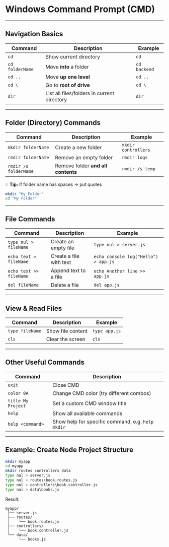 # **Windows Command Prompt (CMD)** 


---

## Navigation Basics

| Command         | Description                                 | Example      |
| --------------- | ------------------------------------------- | ------------ |
| `cd`            | Show current directory                      | `cd`         |
| `cd folderName` | Move **into** a folder                      | `cd backend` |
| `cd ..`         | Move **up one level**                       | `cd ..`      |
| `cd \`          | Go to **root of drive**                     | `cd \`       |
| `dir`           | List all files/folders in current directory | `dir`        |

---

## Folder (Directory) Commands

| Command               | Description                        | Example             |
| --------------------- | ---------------------------------- | ------------------- |
| `mkdir folderName`    | Create a new folder                | `mkdir controllers` |
| `rmdir folderName`    | Remove an empty folder             | `rmdir logs`        |
| `rmdir /s folderName` | Remove folder **and all contents** | `rmdir /s temp`     |

💡 **Tip:** If folder name has spaces → put quotes

```bash
mkdir "My Folder"
cd "My Folder"
```

---

## File Commands

| Command                 | Description             | Example                              |
| ----------------------- | ----------------------- | ------------------------------------ |
| `type nul > fileName`   | Create an empty file    | `type nul > server.js`               |
| `echo text > fileName`  | Create a file with text | `echo console.log("Hello") > app.js` |
| `echo text >> fileName` | Append text to a file   | `echo Another line >> app.js`        |
| `del fileName`          | Delete a file           | `del app.js`                         |

---

## View & Read Files

| Command         | Description       | Example       |
| --------------- | ----------------- | ------------- |
| `type fileName` | Show file content | `type app.js` |
| `cls`           | Clear the screen  | `cls`         |

---

## Other Useful Commands

| Command            | Description                                       |
| ------------------ | ------------------------------------------------- |
| `exit`             | Close CMD                                         |
| `color 0A`         | Change CMD color (try different combos)           |
| `title My Project` | Set a custom CMD window title                     |
| `help`             | Show all available commands                       |
| `help <command>`   | Show help for specific command, e.g. `help mkdir` |

---

## Example: Create Node Project Structure

```bash
mkdir myapp
cd myapp
mkdir routes controllers data
type nul > server.js
type nul > routes\book.routes.js
type nul > controllers\book.controller.js
type nul > data\books.js
```

Result:

```
myapp/
 ├── server.js
 ├── routes/
 │    └── book.routes.js
 ├── controllers/
 │    └── book.controller.js
 └── data/
      └── books.js
```
